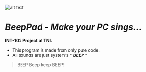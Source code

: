 ![alt text](https://puu.sh/HoJq0/444fd08303.png)

# *BeepPad - Make your PC sings...*

**INT-102 Project at TNI.**
- This program is made from only pure code.
- All sounds are just system's * *__BEEP__* *

> BEEP Beep beep BEEP!
